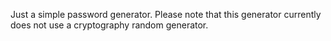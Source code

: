 Just a simple password generator. Please note that this generator currently does not use a cryptography random generator.
